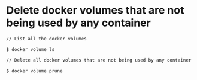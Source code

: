 # Delete docker volumes that are not being used by any container

```sh
// List all the docker volumes

$ docker volume ls

// Delete all docker volumes that are not being used by any container

$ docker volume prune
```
